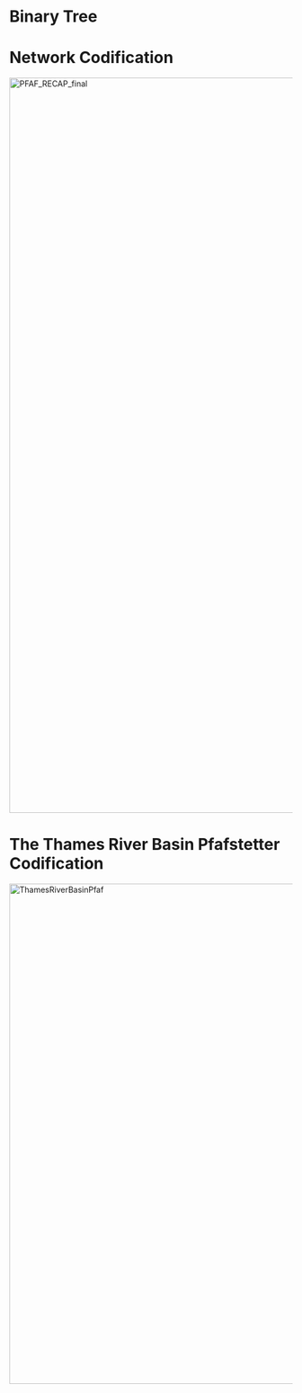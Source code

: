 # Binary Tree

# Network Codification


<img width="1308" alt="PFAF_RECAP_final" src="https://user-images.githubusercontent.com/64214370/123220845-001eae80-d4d7-11eb-8896-24075d4c5d1d.png">


# The Thames River Basin Pfafstetter Codification

<img width="890" alt="ThamesRiverBasinPfaf" src="https://user-images.githubusercontent.com/64214370/123221469-a8cd0e00-d4d7-11eb-9f75-42ec5df79e6c.png">
